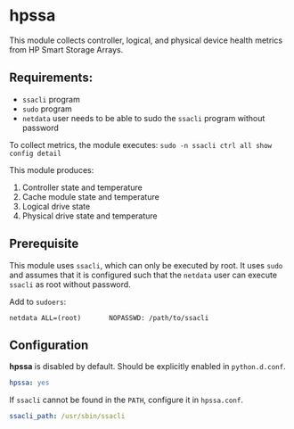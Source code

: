 # hpssa

This module collects controller, logical, and physical device health metrics from HP Smart Storage Arrays.

## Requirements:

- `ssacli` program
- `sudo` program
- `netdata` user needs to be able to sudo the `ssacli` program without password

To collect metrics, the module executes: `sudo -n ssacli ctrl all show config detail`

This module produces:

1.  Controller state and temperature
2.  Cache module state and temperature
3.  Logical drive state
4.  Physical drive state and temperature

## Prerequisite

This module uses `ssacli`, which can only be executed by root. It uses
`sudo` and assumes that it is configured such that the `netdata` user can
execute `ssacli` as root without password.

Add to `sudoers`:

```
netdata ALL=(root)       NOPASSWD: /path/to/ssacli
```

## Configuration

**hpssa** is disabled by default. Should be explicitly enabled in `python.d.conf`.

```yaml
hpssa: yes
```

If `ssacli` cannot be found in the `PATH`, configure it in `hpssa.conf`.

```yaml
ssacli_path: /usr/sbin/ssacli
```
